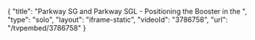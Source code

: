 {
    "title": "Parkway SG and Parkway SGL - Positioning the Booster in the ",
    "type": "solo",
    "layout": "iframe-static",
    "videoId": "3786758",
    "url": "\/tvpembed\/3786758"
}